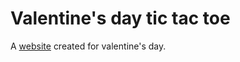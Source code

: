 # Valentine's day tic tac toe
A [website](https://smurf11k.github.io/feb14-tictactoe/) created for valentine's day.
